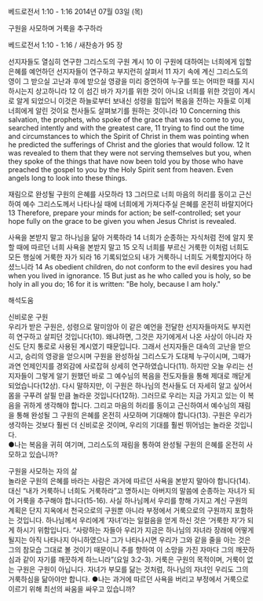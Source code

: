 베드로전서 1:10 - 1:16 
2014년 07월 03일 (목)

구원을 사모하며 거룩을 추구하라



베드로전서 1:10 - 1:16 / 새찬송가 95 장


선지자들도 열심히 연구한 그리스도의 구원 계시
10 이 구원에 대하여는 너희에게 임할 은혜를 예언하던 선지자들이 연구하고 부지런히 살펴서 11 자기 속에 계신 그리스도의 영이 그 받으실 고난과 후에 받으실 영광을 미리 증언하여 누구를 또는 어떠한 때를 지시하시는지 상고하니라 12 이 섬긴 바가 자기를 위한 것이 아니요 너희를 위한 것임이 계시로 알게 되었으니 이것은 하늘로부터 보내신 성령을 힘입어 복음을 전하는 자들로 이제 너희에게 알린 것이요 천사들도 살펴보기를 원하는 것이니라
10 Concerning this salvation, the prophets, who spoke of the grace that was to come to you, searched intently and with the greatest care, 11 trying to find out the time and circumstances to which the Spirit of Christ in them was pointing when he predicted the sufferings of Christ and the glories that would follow. 12 It was revealed to them that they were not serving themselves but you, when they spoke of the things that have now been told you by those who have preached the gospel to you by the Holy Spirit sent from heaven. Even angels long to look into these things. 

재림으로 완성될 구원의 은혜를 사모하라
13 그러므로 너희 마음의 허리를 동이고 근신하여 예수 그리스도께서 나타나실 때에 너희에게 가져다주실 은혜를 온전히 바랄지어다
13 Therefore, prepare your minds for action; be self-controlled; set your hope fully on the grace to be given you when Jesus Christ is revealed.

사욕을 본받지 말고 하나님을 닮아 거룩하라
14 너희가 순종하는 자식처럼 전에 알지 못할 때에 따르던 너희 사욕을 본받지 말고 15 오직 너희를 부르신 거룩한 이처럼 너희도 모든 행실에 거룩한 자가 되라 16 기록되었으되 내가 거룩하니 너희도 거룩할지어다 하셨느니라
14 As obedient children, do not conform to the evil desires you had when you lived in ignorance. 15 But just as he who called you is holy, so be holy in all you do; 16 for it is written: "Be holy, because I am holy."

해석도움





신비로운 구원  
우리가 받은 구원은, 성령으로 말미암아 이 같은 예언을 전달한 선지자들마저도 부지런히 연구하고 살피던 것입니다(10). 왜냐하면, 그것은 자기에게서 나온 사상이 아니라 자신도 단지 통로로 사용된 계시였기 때문입니다. 그래서 선지자들은 대속의 고난을 받으시고, 승리의 영광을 얻으시며  구원을 완성하실 그리스도가 도대체 누구이시며, 그때가 과연 언제인지를 경외감에 사로잡혀 상세히 연구하였습니다(11). 하지만 오늘 우리는 선지자들이 그렇게 알기 원했던 바로 그 예수님의 복음을 전도자들을 통해 제대로 깨닫게 되었습니다(12상). 다시 말하지만, 이 구원은 하나님의 천사들도 더 자세히 알고 싶어서 몸을 구푸려 살필 만큼 놀라운 것입니다(12하). 그러므로 우리는 지금 가지고 있는 이 복음을 귀하게 생각해야 합니다. 그리고 마음의 허리를 동이고 근신하여서 예수님의 재림을 통해 완성될 그 구원의 은혜를 온전히 사모하며 기대해야 합니다(13). 구원은 우리가 생각하는 것보다 훨씬 더 신비로운 것이며, 우리의 기대를 훨씬 뛰어넘는 놀라운 것입니다.   
●나는 복음을 귀히 여기며, 그리스도의 재림을 통하여 완성될 구원의 은혜를 온전히 사모하고 있습니까?

구원을 사모하는 자의 삶  
놀라운 구원의 은혜를 바라는 사람은 과거에 따르던 사욕을 본받지 말아야 합니다(14). 대신 “내가 거룩하니 너희도 거룩하라”고 명하시는 아버지의 말씀에 순종하는 자녀가 되어 거룩을 추구해야 합니다(15-16). 사실 하나님께서 우리를 향해 가지고 계신 구원의 계획은 단지 지옥에서 천국으로의 구원뿐 아니라 부정에서 거룩으로의 구원까지 포함하는 것입니다. 하나님께서 우리에게 ‘자녀’라는 일컬음을 얻게 하신 것은 ‘거룩한 자’가 되게 하시기 위함입니다. “사랑하는 자들아 우리가 지금은 하나님의 자녀라 장래에 어떻게 될지는 아직 나타나지 아니하였으나 그가 나타나시면 우리가 그와 같을 줄을 아는 것은 그의 참모습 그대로 볼 것이기 때문이니 주를 향하여 이 소망을 가진 자마다 그의 깨끗하심과 같이 자기를 깨끗하게 하느니라”(요일 3:2-3). 거룩은 구원의 목적이며, 거룩이 없는 구원은 구원이 아닙니다. 자녀가 부모를 닮는 것처럼, 하나님의 자녀인 우리도 그의 거룩하심을 닮아야만 합니다. 
●나는 과거에 따르던 사욕을 버리고 부정에서 거룩으로 이르기 위해 최선의 싸움을 싸우고 있습니까?
